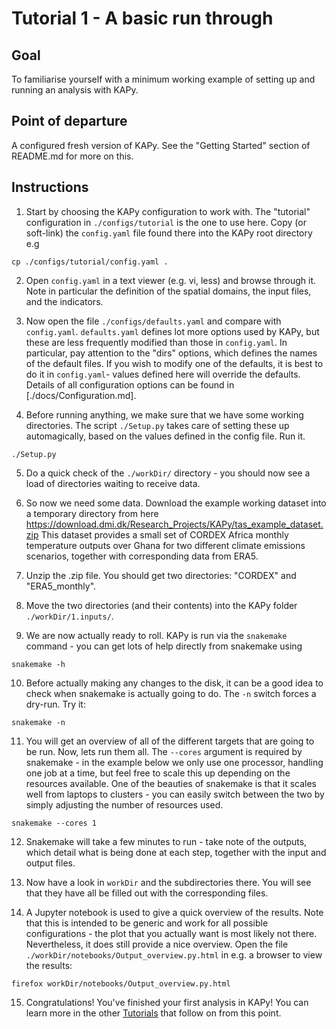 # Tutorial 1 - A basic run through

## Goal

To familiarise yourself with a minimum working example of setting up and running an analysis with KAPy.

## Point of departure

A configured fresh version of KAPy. See the "Getting Started" section of README.md for more on this.

## Instructions

1. Start by choosing the KAPy configuration to work with. The "tutorial" configuration in `./configs/tutorial` is the one to use here. Copy (or soft-link) the `config.yaml` file found there into the KAPy root directory e.g

```
cp ./configs/tutorial/config.yaml .
```

2. Open `config.yaml` in a text viewer (e.g. vi, less) and browse through it. Note in particular the definition of the spatial domains, the input files, and the indicators. 

3. Now open the file `./configs/defaults.yaml` and compare with `config.yaml`. `defaults.yaml` defines lot more options used by KAPy, but these are less frequently modified than those in `config.yaml`. In particular, pay attention to the "dirs" options, which defines the names of the default files. If you wish to modify one of the defaults, it is best to do it in `config.yaml`- values defined here will override the defaults. Details of all configuration options can be found in [./docs/Configuration.md]. 

4. Before running anything, we make sure that we have some working directories. The script `./Setup.py` takes care of setting these up automagically, based on the values defined in the config file. Run it.

```
./Setup.py
```

5. Do a quick check of the `./workDir/` directory - you should now see a load of directories waiting to receive data.


6. So now we need some data. Download the example working dataset into a temporary directory from here https://download.dmi.dk/Research_Projects/KAPy/tas_example_dataset.zip This dataset provides a small set of CORDEX Africa monthly temperature outputs over Ghana for two different climate emissions scenarios, together with corresponding data from ERA5.

7. Unzip the .zip file. You should get two directories: "CORDEX" and "ERA5_monthly".

8. Move the two directories (and their contents) into the KAPy folder `./workDir/1.inputs/`. 

9. We are now actually ready to roll. KAPy is run via the `snakemake` command - you can get lots of help directly from snakemake using

```
snakemake -h
```

10. Before actually making any changes to the disk, it can be a good idea to check when snakemake is actually going to do. The `-n` switch forces a dry-run. Try it:

```
snakemake -n
```
11. You will get an overview of all of the different targets that are going to be run. Now, lets run them all. The `--cores` argument is required by snakemake - in the example below we only use one processor, handling one job at a time, but feel free to scale this up depending on the resources available. One of the beauties of snakemake is that it scales well from laptops to clusters - you can easily switch between the two by simply adjusting the number of resources used.
```
snakemake --cores 1
```

12. Snakemake will take a few minutes to run - take note of the outputs, which detail what is being done at each step, together with the input and output files.  

13. Now have a look in `workDir` and the subdirectories there. You will see that they have all be filled out with the corresponding files.

14. A Jupyter notebook is used to give a quick overview of the results. Note that this is intended to be generic and work for all possible configurations - the plot that you actually want is most likely not there. Nevertheless, it does still provide a nice overview. Open the file `./workDir/notebooks/Output_overview.py.html` in e.g. a browser to view the results:

```
firefox workDir/notebooks/Output_overview.py.html 
```

15. Congratulations! You've finished your first analysis in KAPy! You can learn more in the other [Tutorials](README.md) that follow on from this point.

